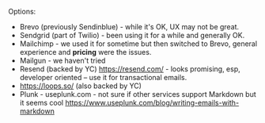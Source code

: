 Options:

- Brevo (previously Sendinblue) - while it's OK, UX may not be great. 
- Sendgrid (part of Twilio) - been using it for a while and generally OK.
- Mailchimp - we used it for sometime but then switched to Brevo, general experience and **pricing** were the issues.
- Mailgun - we haven't tried
- Resend (backed by YC) https://resend.com/ - looks promising, esp, developer oriented – use it for transactional emails.
- https://loops.so/ (also backed by YC) 
- Plunk - useplunk.com - not sure if other services support Markdown but it seems cool https://www.useplunk.com/blog/writing-emails-with-markdown
